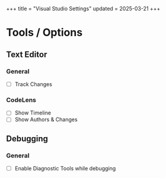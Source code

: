 +++
title = "Visual Studio Settings"
updated = 2025-03-21
+++

# Tools / Options

## Text Editor

### General

- [ ] Track Changes

### CodeLens

- [ ] Show Timeline
- [ ] Show Authors & Changes

## Debugging

### General

- [ ] Enable Diagnostic Tools while debugging